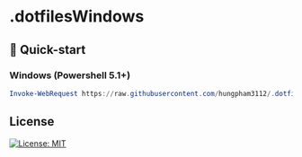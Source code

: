 # .dotfilesWindows

## :rocket: Quick-start

### Windows (Powershell 5.1+)

```powershell
Invoke-WebRequest https://raw.githubusercontent.com/hungpham3112/.dotfilesWindows/main/bin/install_apps.ps1 -UseBasicParsing | Invoke-Expression
```

## License

[![License: MIT](https://img.shields.io/badge/License-MIT-yellow.svg)](https://opensource.org/licenses/MIT)
